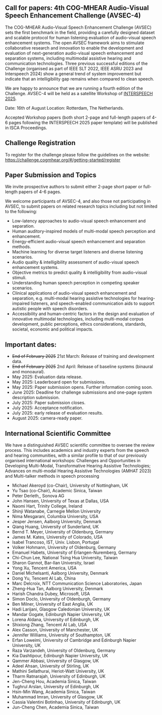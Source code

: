 ## Call for papers: 4th COG-MHEAR Audio-Visual Speech Enhancement Challenge (AVSEC-4) 

The COG-MHEAR Audio-Visual Speech Enhancement Challenge (AVSEC) sets the first benchmark in the field, providing a carefully designed dataset and scalable protocol for human listening evaluation of audio-visual speech enhancement systems. The open AVSEC framework aims to stimulate collaborative research and innovation to enable the development and evaluation of next-generation audio-visual speech enhancement and separation systems, including multimodal assistive hearing and communication technologies.
Three previous successful editions of the Challenge (organised as part of IEEE SLT 2022, IEEE ASRU 2023 and Interspeech 2024) show a general trend of system improvement but indicate that an intelligibility gap remains when compared to clean speech.

[//]: # (AVSEC-4 will be held as a satellite Workshop. Further information about the workshop will be announced soon. )

We are happy to announce that we are running a fourth edition of the Challenge. AVSEC-4 will be held as a satellite Workshop of [INTERSPEECH 2025](https://www.interspeech2025.org/satellite-events).

Date: 16th of August
Location: Rotterdam, The Netherlands.


Accepted Workshop papers (both short 2-page and full-length papers of 4-6 pages following the INTERSPEECH 2025 paper template) will be published in ISCA Proceedings.


[//]: # (Authors of selected papers &#40;including winners and runner-ups of each Challenge Track&#41; will be invited to submit significantly extended papers for consideration in a Special Issue of the [IEEE Journal of Selected Topics in Signal Processing &#40;JSTSP&#41;]&#40;https://signalprocessingsociety.org/publications-resources/special-issue-deadlines/ieee-jstsp-special-issue-deep-multimodal-speech-enhancement-and-separation&#41;)

## Challenge Registration

To register for the challenge please follow the guidelines on the website:
https://challenge.cogmhear.org/#/getting-started/register

## Paper Submission and Topics

We invite prospective authors to submit either 2-page short paper or full-length papers of 4-6 pages.  

[//]: # (following the INTERSPEECH 2024 paper template.)

[//]: # (We welcome submissions from participants of the second &#40;AVSEC-2&#41; and third editions &#40;AVSEC-3&#41; of the Challenge, and also those not participating in AVSEC, )

We welcome participants of AVSEC-4, and also those not participating in AVSEC, to submit papers on related research topics including but not limited to the following:

- Low-latency approaches to audio-visual speech enhancement and separation.
- Human auditory-inspired models of multi-modal speech perception and enhancement.
- Energy-efficient audio-visual speech enhancement and separation methods.
- Machine learning for diverse target listeners and diverse listening scenarios.
- Audio quality & intelligibility assessment of audio-visual speech enhancement systems.
- Objective metrics to predict quality & intelligibility from audio-visual stimuli.
- Understanding human speech perception in competing speaker scenarios.
- Clinical applications of audio-visual speech enhancement and separation, e.g. multi-modal hearing assistive technologies for hearing-impaired listeners, and speech-enabled communication aids to support  autistic people with speech disorders.
- Accessibility and human-centric factors in the design and evaluation of innovative multimodal technologies, including multi-modal corpus development, public perceptions, ethics considerations, standards, societal, economic and political impacts. 


[//]: # (Important dates can be found [here.]&#40;https://challenge.cogmhear.org/#/important-dates&#41;)

## Important dates:

- ~~End of February 2025~~ 21st March: Release of training and development data. 
- ~~End of February 2025~~ 2nd April: Release of baseline systems (binaural and monoaural). 
- May 2025: Evaluation data release. 
- May 2025: Leaderboard open for submissions. 
- May 2025: Paper submission opens. Further information coming soon. 
- June 2025: Deadline for challenge submissions and one-page system description submission.
- July 2025: Paper submission closes. 
- July 2025: Acceptance notification. 
- July 2025: early release of evaluation results.
- August 2025: camera-ready paper. 


## International Scientific Committee
We have a distinguished AVSEC scientific committee to oversee the review process. This includes academics and industry experts from the speech and hearing communities, with a similar profile to that of our previously organised international workshops: Challenges and Opportunities in Developing Multi-Modal, Transformative Hearing Assistive Technologies;  Advances on multi-modal Hearing Assistive Technologies (AMHAT 2023) and Multi-talker methods in speech processing

- Michael Akeroyd (co-Chair), University of Nottingham, UK 
- Yu Tsao (co-Chair), Academic Sinica, Taiwan
- Peter Derleth,, Sonova AG
- John Hansen, University of Texas at Dallas, USA
- Naomi Hart, Trinity College, Ireland
- Shinji Watanabe, Carnegie Mellon University
- Nima Mesgarani, Columbia University, USA
- Jesper Jensen, Aalborg University, Denmark
- Qiang Huang, University of Sunderland, UK
- Bernd T. Meyer, University of Oldenburg, Germany
- James M. Kates, University of Colorado, USA
- Isabel Trancoso, IST, Univ. Lisbon, Portugal
- Volker Hohmann, University of Oldenburg, Germany
- Emanuel Habets, University of Erlangen-Nuremberg, Germany
- Chi-Chun Lee, National Tsing Hua University, Taiwan
- Sharon Gannot, Bar-Ilan University, Israel
- Yong Xu, Tencent America, USA
- Daniel Michelsanti, Aalborg University, Denmark
- Dong Yu, Tencent AI Lab, China
- Marc Delcroix, NTT Communication Science Laboratories, Japan
- Zheng-Hua Tan, Aalborg University, Denmark
- Harish Chandra Dubey, Microsoft, USA
- Simon Doclo, University of Oldenburgh, Germany
- Ben Milner, University of East Anglia, UK
- Hadi Larijani, Glasgow Caledonian University, UK
- Mandar Gogate, Edinburgh Napier University, UK
- Lorena Aldana, University of Edinburgh, UK
- Shixiong Zhang, Tencent AI Lab, USA
- Alex Casson, University of Manchester, UK
- Jennifer Williams, University of Southampton, UK
- Erfan Loweimi, University of Cambridge and Edinburgh Napier University, UK
- Raza Varzandeh, University of Oldenburg, Germany
- Kia Dashtipour, Edinburgh Napier University, UK
- Qammer Abbasi, University of Glasgow, UK
- Adeel Ahsan, University of Stirling, UK
- Mathini Sellathurai, Heriot-Watt University, UK
- Tharm Ratnarajah, University of Edinburgh, UK
- Jen-Cheng Hou, Academia Sinica, Taiwan
- Tughrul Arslan, University of Edinburgh, UK
- Hsin-Min Wang, Academia Sinica, Taiwan
- Muhammad Imran, University of Glasgow, UK
- Cassia Valentini Botinhao, University of Edinburgh, UK
- Jun-Cheng Chen, Academia Sinica, Taiwan
